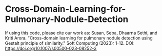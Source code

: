 # Cross-Domain-Learning-for-Pulmonary-Nodule-Detection

If using this code, please cite our work as: Susan, Seba, Dhaarna Sethi, and Kriti Arora. "Cross-domain learning for pulmonary nodule detection using Gestalt principle of similarity." Soft Computing (2023): 1-12.
DOI: https://doi.org/10.1007/s00500-023-08252-3
